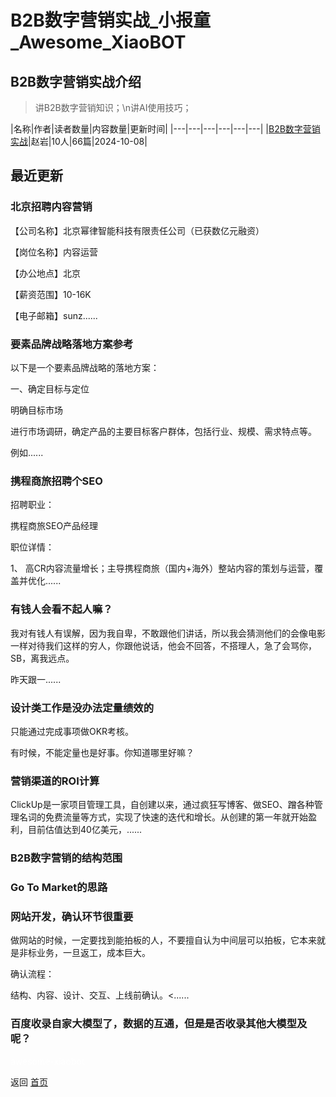 # B2B数字营销实战_小报童_Awesome_XiaoBOT

## B2B数字营销实战介绍
> 讲B2B数字营销知识；\n讲AI使用技巧；  
  


|名称|作者|读者数量|内容数量|更新时间|
|---|---|---|---|---|---|
|[B2B数字营销实战](https://xiaobot.net/p/zhaoyan?refer=0b133df9-27dc-423b-8101-639049001c13)|赵岩|10人|66篇|2024-10-08|

## 最近更新
### 北京招聘内容营销

【公司名称】北京幂律智能科技有限责任公司（已获数亿元融资）

【岗位名称】内容运营

【办公地点】北京

【薪资范围】10-16K

【电子邮箱】sunz......

### 要素品牌战略落地方案参考

以下是一个要素品牌战略的落地方案：

一、确定目标与定位

明确目标市场

进行市场调研，确定产品的主要目标客户群体，包括行业、规模、需求特点等。

例如......

### 携程商旅招聘个SEO

招聘职业：

携程商旅SEO产品经理



职位详情：

1、 高CR内容流量增长；主导携程商旅（国内+海外）整站内容的策划与运营，覆盖并优化......

### 有钱人会看不起人嘛？

我对有钱人有误解，因为我自卑，不敢跟他们讲话，所以我会猜测他们的会像电影一样对待我们这样的穷人，你跟他说话，他会不回答，不搭理人，急了会骂你，SB，离我远点。

昨天跟一......

### 设计类工作是没办法定量绩效的

只能通过完成事项做OKR考核。

有时候，不能定量也是好事。你知道哪里好嘛？

### 营销渠道的ROI计算

ClickUp是一家项目管理工具，‌自创建以来，‌通过疯狂写博客、‌做SEO、‌蹭各种管理名词的免费流量等方式，‌实现了快速的迭代和增长。‌从创建的第一年就开始盈利，‌目前估值达到40亿美元，‌......

### B2B数字营销的结构范围

### Go To Market的思路

### 网站开发，确认环节很重要

做网站的时候，一定要找到能拍板的人，不要擅自认为中间层可以拍板，它本来就是非标业务，一旦返工，成本巨大。

确认流程：

结构、内容、设计、交互、上线前确认。<......

### 百度收录自家大模型了，数据的互通，但是是否收录其他大模型及呢？


<a href="https://github.com/Reno9527/awesome-xiaobot" style="color: white; text-decoration: none;">awesome-xiaobot</a>

返回 [首页](../README.md)
